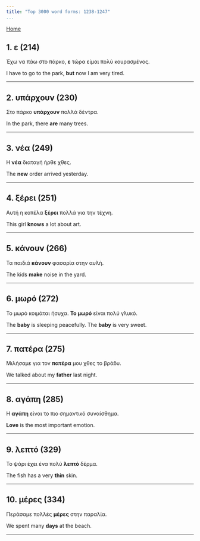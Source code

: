 ```yaml
---
title: "Top 3000 word forms: 1238-1247"
...
```


[Home](./) 

## 1. ε (214)

Έχω να πάω στο πάρκο, **ε** τώρα είμαι πολύ κουρασμένος.  

I have to go to the park, **but** now I am very tired.

---

## 2. υπάρχουν (230)

Στο πάρκο **υπάρχουν** πολλά δέντρα.  

In the park, there **are** many trees.

---

## 3. νέα (249)

Η **νέα** διαταγή ήρθε χθες.  

The **new** order arrived yesterday.

---

## 4. ξέρει (251)

Αυτή η κοπέλα **ξέρει** πολλά για την τέχνη.  

This girl **knows** a lot about art.

---

## 5. κάνουν (266)

Τα παιδιά **κάνουν** φασαρία στην αυλή.  

The kids **make** noise in the yard.

---

## 6. μωρό (272)

Το μωρό κοιμάται ήσυχα. **Το μωρό** είναι πολύ γλυκό.

The **baby** is sleeping peacefully. The **baby** is very sweet.

---

## 7. πατέρα (275)

Μιλήσαμε για τον **πατέρα** μου χθες το βράδυ.

We talked about my **father** last night.

---

## 8. αγάπη (285)

Η **αγάπη** είναι το πιο σημαντικό συναίσθημα.

**Love** is the most important emotion.

---

## 9. λεπτό (329)

Το ψάρι έχει ένα πολύ **λεπτό** δέρμα.

The fish has a very **thin** skin.

---

## 10. μέρες (334)

Περάσαμε πολλές **μέρες** στην παραλία.

We spent many **days** at the beach.

---

